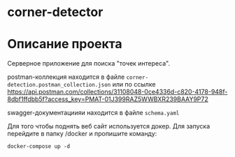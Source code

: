 # corner-detector
# Описание проекта

Серверное приложение для поиска "точек интереса".


postman-коллекция находится в файле `corner-detection.postman_collection.json` или по ссылке https://api.postman.com/collections/31108048-0ce4336d-c820-4178-948f-8dbf1ffdbb5f?access_key=PMAT-01J399RAZ5WWBXR239BAAY9P72

swagger-документациияи находится в файле `schema.yaml`

Для того чтобы поднять веб сайт используется докер. Для запуска перейдите в папку /docker и пропишите команду:

```
docker-compose up -d
```

